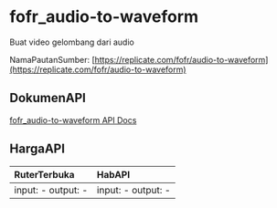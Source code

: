# fofr_audio-to-waveform

Buat video gelombang dari audio

NamaPautanSumber: [https://replicate.com/fofr/audio-to-waveform](https://replicate.com/fofr/audio-to-waveform)

## DokumenAPI

[fofr_audio-to-waveform API Docs](../apis/kl/fofr_audio-to-waveform.md)

## HargaAPI

| RuterTerbuka | HabAPI |
|:---|:---|
| input: - output: - | input: - output: - |
